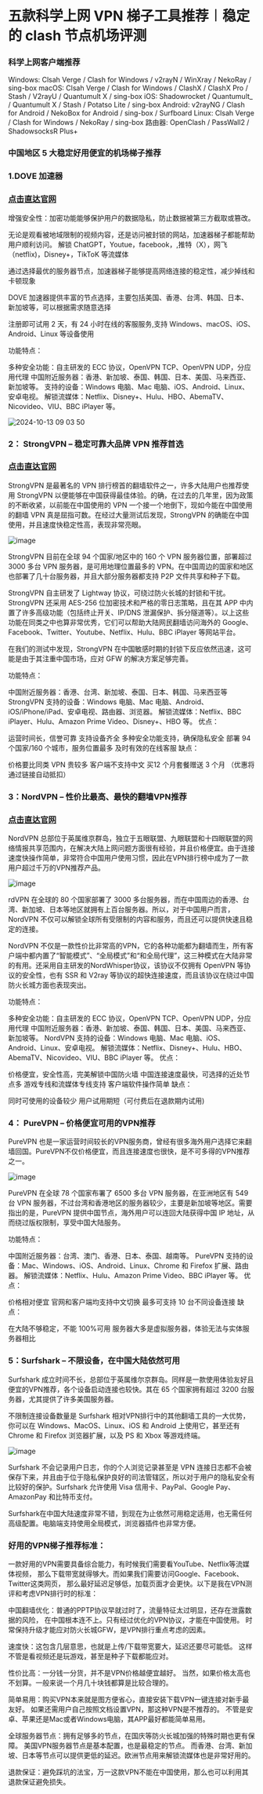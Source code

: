 # 五款科学上网 VPN 梯子工具推荐︱稳定的 clash 节点机场评测

### 科学上网客户端推荐
Windows: Clsah Verge / Clash for Windows / v2rayN / WinXray / NekoRay / sing-box macOS: Clsah Verge / Clash for Windows / ClashX / ClashX Pro / Stash / V2rayU / Quantumult X / sing-box iOS: Shadowrocket / Quantumult_ / Quantumult X / Stash / Potatso Lite / sing-box Android: v2rayNG / Clash for Android / NekoBox for Android / sing-box / Surfboard Linux: Clsah Verge / Clash for Windows / NekoRay / sing-box 路由器: OpenClash / PassWall2 / ShadowsocksR Plus+

### 中国地区 5 大稳定好用便宜的机场梯子推荐
### 1.DOVE 加速器
### [点击直达官网](https://dove8.cc/a.php?alavBTtF8UB)

增强安全性：加密功能能够保护用户的数据隐私，防止数据被第三方截取或篡改。

无论是观看被地域限制的视频内容，还是访问被封锁的网站，加速器梯子都能帮助用户顺利访问。 解锁 ChatGPT，Youtue，facebook，,推特（X），网飞（netflix)，Disney+，TikToK 等流媒体

通过选择最优的服务器节点，加速器梯子能够提高网络连接的稳定性，减少掉线和卡顿现象

DOVE 加速器提供丰富的节点选择，主要包括美国、香港、台湾、韩国、日本、新加坡等，可以根据需求随意选择

注册即可试用 2 天，有 24 小时在线的客服服务,支持 Windows、macOS、iOS、Android、Linux 等设备使用

功能特点：

多种安全功能：自主研发的 ECC 协议，OpenVPN TCP、OpenVPN UDP，分应用代理 中国附近服务器：香港、新加坡、泰国、韩国、日本、美国、马来西亚、新加坡等。
支持的设备：Windows 电脑、Mac 电脑、iOS、Android、Linux、安卓电视。
解锁流媒体：Netflix、Disney+、Hulu、HBO、AbemaTV、Nicovideo、VIU、BBC iPlayer 等。

![2024-10-13 09 03 50](https://github.com/user-attachments/assets/2cd59058-8551-4a56-9de4-797fea6ff545)

### 2： StrongVPN – 稳定可靠大品牌 VPN 推荐首选
### [点击直达官网](https://dove8.cc/a.php?alavBTtF8UB)

StrongVPN 是最著名的 VPN 排行榜首的翻墙软件之一，许多大陆用户也推荐使用 StrongVPN 以便能够在中国获得最佳体验。的确，在过去的几年里，因为政策的不断收紧，以前能在中国使用的 VPN 一个接一个地倒下，现如今能在中国使用的翻墙 VPN 真是屈指可数。在经过大量测试后发现，StrongVPN 的确能在中国使用，并且速度快稳定性高，表现非常亮眼。

![image](https://github.com/user-attachments/assets/9f16bf4c-207a-47ca-964b-c0e457944cd2)

StrongVPN 目前在全球 94 个国家/地区中的 160 个 VPN 服务器位置，部署超过 3000 多台 VPN 服务器，是可用地理位置最多的 VPN。在中国周边的国家和地区也部署了几十台服务器，并且大部分服务器都支持 P2P 文件共享和种子下载。

StrongVPN 自主研发了 Lightway 协议，可绕过防火长城的封锁和干扰。StrongVPN 还采用 AES-256 位加密技术和严格的零日志策略，且在其 APP 中内置了许多高级功能（包括终止开关、IP/DNS 泄漏保护、拆分隧道等）。以上这些功能在同类之中也算非常优秀，它们可以帮助大陆网民翻墙访问海外的 Google、Facebook、Twitter、Youtube、Netflix、Hulu、BBC iPlayer 等网站平台。

在我们的测试中发现，StrongVPN 在中国敏感时期的封锁下反应依然迅速，这可能是由于其注重中国市场，应对 GFW 的解决方案足够完善。

功能特点：

中国附近服务器：香港、台湾、新加坡、泰国、日本、韩国、马来西亚等
StrongVPN 支持的设备：Windows 电脑、Mac 电脑、Android、iOS/iPhone/iPad、安卓电视、路由器、浏览器。
解锁流媒体：Netflix、BBC iPlayer、Hulu、Amazon Prime Video、Disney+、HBO 等。
优点：

运营时间长，信誉可靠
支持设备齐全
多种安全功能支持，确保隐私安全
部署 94 个国家/160 个城市，服务位置最多
及时有效的在线客服
缺点：

价格要比同类 VPN 贵较多
客户端不支持中文
买12 个月套餐赠送 3 个月 （优惠将通过链接自动抵扣）

### 3：NordVPN – 性价比最高、最快的翻墙VPN推荐
### [点击直达官网](https://dove8.cc/a.php?alavBTtF8UB)

NordVPN 总部位于英属维京群岛，独立于五眼联盟、九眼联盟和十四眼联盟的网络情报共享范围内，在解决大陆上网问题方面很有经验，并且价格便宜。由于连接速度快操作简单，非常符合中国用户使用习惯，因此在VPN排行榜中成为了一款用户超过千万的VPN推荐产品。

![image](https://github.com/user-attachments/assets/6216d6d4-6917-43f6-9bbc-e0dad8c33af8)

rdVPN 在全球的 80 个国家部署了 3000 多台服务器，而在中国周边的香港、台湾、新加坡、日本等地区就拥有上百台服务器。所以，对于中国用户而言，NordVPN 不仅可以解锁全球所有受限制的内容和服务，而且还可以提供快速且稳定的连接。

NordVPN 不仅是一款性价比非常高的VPN，它的各种功能都为翻墙而生，所有客户端中都内置了“智能模式”、“全局模式”和“和全局代理”，这三种模式在大陆非常的有用。还采用自主研发的NordWhisper协议，该协议不仅拥有 OpenVPN 等协议的安全性，也有 SSR 和 V2ray 等协议的超快连接速度，而且该协议在绕过中国防火长城方面也表现突出。

功能特点：

多种安全功能：自主研发的 ECC 协议，OpenVPN TCP、OpenVPN UDP，分应用代理
中国附近服务器：香港、新加坡、泰国、韩国、日本、美国、马来西亚、新加坡等。
NordVPN 支持的设备：Windows 电脑、Mac 电脑、iOS、Android、Linux、安卓电视。
解锁流媒体：Netflix、Disney+、Hulu、HBO、AbemaTV、Nicovideo、VIU、BBC iPlayer 等。
优点：

价格便宜，安全性高，完美解锁中国防火墙
中国连接速度最快，可选择的近处节点多
游戏专线和流媒体专线支持
客户端软件操作简单
缺点：

同时可使用的设备较少
用户试用期短（可付费后在退款期内试用)

### 4： PureVPN – 价格便宜可用的VPN推荐
PureVPN 也是一家运营时间较长的VPN服务商，曾经有很多海外用户选择它来翻墙回国。PureVPN不仅价格便宜，而且连接速度也很快，是不可多得的VPN推荐之一。

![image](https://github.com/user-attachments/assets/8fa403b3-e386-4861-ae97-233fd711b90c)

PureVPN 在全球 78 个国家布署了 6500 多台 VPN 服务器，在亚洲地区有 549 台 VPN 服务器，不过台湾和香港地区的服务器较少，主要是新加坡等地区。需要指出的是，PureVPN 提供中国节点，海外用户可以连回大陆获得中国 IP 地址，从而绕过版权限制，享受中国大陆服务。

功能特点：

中国附近服务器：台湾、澳门、香港、日本、泰国、越南等。
PureVPN 支持的设备：Mac、Windows、iOS、Android、Linux、Chrome 和 Firefox 扩展、路由器。
解锁流媒体：Netflix、Hulu、Amazon Prime Video、BBC iPlayer 等。
优点：

价格相对便宜
官网和客户端均支持中文切换
最多可支持 10 台不同设备连接
缺点：

在大陆不够稳定，不能 100%可用
服务器大多是虚拟服务器，体验无法与实体服务器相比

### 5：Surfshark – 不限设备，在中国大陆依然可用

Surfshark 成立时间不长，总部位于英属维尔京群岛。同样是一款使用体验友好且便宜的VPN推荐，各个设备启动连接也较快。其在 65 个国家拥有超过 3200 台服务器，尤其提供了许多美国服务器。

不限制连接设备数量是 Surfshark 相对VPN排行中的其他翻墙工具的一大优势，你可以在 Windows、MacOS、Linux、iOS 和 Android 上使用它，甚至还有 Chrome 和 Firefox 浏览器扩展，以及 PS 和 Xbox 等游戏终端。

![image](https://github.com/user-attachments/assets/7585a73b-050d-45a7-bb61-f6ebe3f2e708)

Surfshark 不会记录用户日志，你的个人浏览记录甚至是 VPN 连接日志都不会被保存下来，并且由于位于隐私保护良好的司法管辖区，所以对于用户的隐私安全有比较好的保护。Surfshark 允许使用 Visa 信用卡、PayPal、Google Pay、AmazonPay 和比特币支付。

Surfshark在中国大陆速度非常不错，到现在为止依然可用稳定适用，也无需任何高级配置。电脑端支持使用全局模式，浏览器插件也非常方便。

### 好用的VPN梯子推荐标准：

一款好用的VPN需要具备综合能力，有时候我们需要看YouTube、Netflix等流媒体视频，
那么下载带宽就得够大。而如果我们需要访问Google、Facebook、Twitter这类网页，
那么最好延迟足够低，加载页面才会更快。以下是我在VPN测评和考虑VPN排行时的标准：

中国翻墙优化：普通的PPTP协议早就过时了，流量特征太过明显，还存在泄露数据的风险，
在中国根本连不上。只有经过优化的VPN协议，才能在中国使用。
时常保持升级才能应对防火长城GFW，是VPN排行重点考虑的因素。

速度快：这包含几层意思，也就是上传/下载带宽要大，延迟还要尽可能低。
这样不管是看视频还是玩游戏，甚至是种子下载都能应对。

性价比高：一分钱一分货，并不是VPN价格越便宜越好。
当然，如果价格太高也不划算。一般来说一个月几十块钱都算是比较合理的。

简单易用：购买VPN本来就是图方便省心，直接安装下载VPN一键连接对新手最友好。
如果还需用户自己按照文档设置VPN，那这种VPN是不推荐的。
不管是安卓、苹果还是Mac或者Windows电脑，其APP最好都能简单易用。

全球服务器节点：拥有足够多的节点，在国庆等防火长城加强的特殊时期也更有保障。
美国VPN服务器节点是基本配置，也是最稳定的节点。
而香港、台湾、新加坡、日本等节点可以提供更低的延迟。欧洲节点用来解锁流媒体也是非常好用的。

退款保证：避免踩坑的法宝，万一这款VPN不能在中国使用，那么也可以利用其退款保证避免损失。





